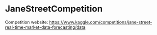 # JaneStreetCompetition
Competition website: https://www.kaggle.com/competitions/jane-street-real-time-market-data-forecasting/data
